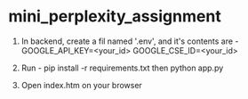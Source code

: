 # mini_perplexity_assignment

1. In backend, create a fil named '.env', and it's contents are - 
GOOGLE_API_KEY=<your_id>
GOOGLE_CSE_ID=<your_id>

2. Run -
pip install -r requirements.txt
then
python app.py

3. Open index.htm on your browser
